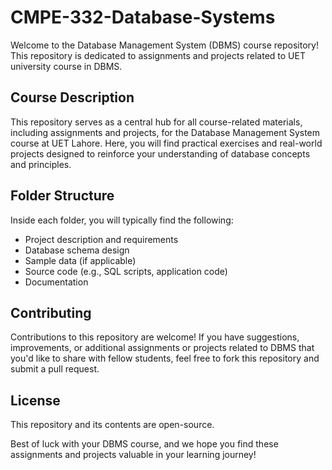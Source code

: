 # CMPE-332-Database-Systems

Welcome to the Database Management System (DBMS) course repository! This repository is dedicated to assignments and projects related to UET university course in DBMS.

## Course Description

This repository serves as a central hub for all course-related materials, including assignments and projects, for the Database Management System course at UET Lahore. Here, you will find practical exercises and real-world projects designed to reinforce your understanding of database concepts and principles.

## Folder Structure

Inside each folder, you will typically find the following:

- Project description and requirements
- Database schema design
- Sample data (if applicable)
- Source code (e.g., SQL scripts, application code)
- Documentation
  
## Contributing

Contributions to this repository are welcome! If you have suggestions, improvements, or additional assignments or projects related to DBMS that you'd like to share with fellow students, feel free to fork this repository and submit a pull request.

## License

This repository and its contents are open-source.

Best of luck with your DBMS course, and we hope you find these assignments and projects valuable in your learning journey!
